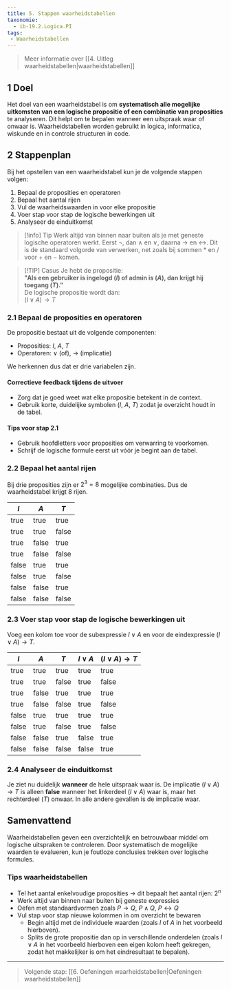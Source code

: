 ```yaml
---
title: 5. Stappen waarheidstabellen
taxonomie:
  - ib-19.2.Logica.PI
tags:
 - Waarheidstabellen
---
```


> Meer informatie over [[4. Uitleg waarheidstabellen|waarheidstabellen]]

## 1 Doel
Het doel van een waarheidstabel is om **systematisch alle mogelijke uitkomsten van een logische propositie of een combinatie van proposities** te analyseren. Dit helpt om te bepalen wanneer een uitspraak waar of onwaar is. Waarheidstabellen worden gebruikt in logica, informatica, wiskunde en in controle structuren in code.

## 2 Stappenplan
Bij het opstellen van een waarheidstabel kun je de volgende stappen volgen:
1. Bepaal de proposities en operatoren
2. Bepaal het aantal rijen
3. Vul de waarheidswaarden in voor elke propositie
4. Voer stap voor stap de logische bewerkingen uit
5. Analyseer de einduitkomst

> [!info] Tip 
> Werk altijd van binnen naar buiten als je met geneste logische operatoren werkt. Eerst $\neg$, dan $\wedge$ en $\vee$, daarna $\to$ en $\leftrightarrow$. Dit is de standaard volgorde van verwerken, net zoals bij sommen $*$ en $/$ voor $+$ en $-$ komen.

>[!TIP] Casus
> Je hebt de propositie:  
> **"Als een gebruiker is ingelogd ($I$) of admin is ($A$), dan krijgt hij toegang ($T$)."**  
> De logische propositie wordt dan:  
> $(I \vee A) \to T$

### 2.1 Bepaal de proposities en operatoren
De propositie bestaat uit de volgende componenten:
- Proposities: $I$, $A$, $T$
- Operatoren: $\vee$ (of), $\to$ (implicatie)

We herkennen dus dat er drie variabelen zijn.

#### Correctieve feedback tijdens de uitvoer
- Zorg dat je goed weet wat elke propositie betekent in de context.
- Gebruik korte, duidelijke symbolen ($I$, $A$, $T$) zodat je overzicht houdt in de tabel.

#### Tips voor stap 2.1
- Gebruik hoofdletters voor proposities om verwarring te voorkomen.
- Schrijf de logische formule eerst uit vóór je begint aan de tabel.

### 2.2 Bepaal het aantal rijen
Bij drie proposities zijn er $2^3 = 8$ mogelijke combinaties. Dus de waarheidstabel krijgt 8 rijen.

| $I$   | $A$   | $T$   |
| ----- | ----- | ----- |
| true  | true  | true  |
| true  | true  | false |
| true  | false | true  |
| true  | false | false |
| false | true  | true  |
| false | true  | false |
| false | false | true  |
| false | false | false |

### 2.3 Voer stap voor stap de logische bewerkingen uit
Voeg een kolom toe voor de subexpressie $I \vee A$ en voor de eindexpressie $(I \vee A) \to T$.

| $I$   | $A$   | $T$   | $I \vee A$ | $(I \vee A) \to T$ |
| ----- | ----- | ----- | ---------- | ------------------ |
| true  | true  | true  | true       | true               |
| true  | true  | false | true       | false              |
| true  | false | true  | true       | true               |
| true  | false | false | true       | false              |
| false | true  | true  | true       | true               |
| false | true  | false | true       | false              |
| false | false | true  | false      | true               |
| false | false | false | false      | true               |

### 2.4 Analyseer de einduitkomst
Je ziet nu duidelijk **wanneer** de hele uitspraak waar is. De implicatie $(I \vee A) \to T$ is alleen **false** wanneer het linkerdeel $(I \vee A)$ waar is, maar het rechterdeel ($T$) onwaar. In alle andere gevallen is de implicatie waar.

## Samenvattend
Waarheidstabellen geven een overzichtelijk en betrouwbaar middel om logische uitspraken te controleren. Door systematisch de mogelijke waarden te evalueren, kun je foutloze conclusies trekken over logische formules.

### Tips waarheidstabellen
- Tel het aantal enkelvoudige proposities → dit bepaalt het aantal rijen: $2^n$
- Werk altijd van binnen naar buiten bij geneste expressies
- Oefen met standaardvormen zoals $P \to Q$, $P \wedge Q$, $P \leftrightarrow Q$
- Vul stap voor stap nieuwe kolommen in om overzicht te bewaren
  - Begin altijd met de individuele waarden (zoals $I$ of $A$ in het voorbeeld hierboven).
  - Splits de grote propositie dan op in verschillende onderdelen (zoals $I \vee A$ in het voorbeeld hierboven een eigen kolom heeft gekregen, zodat het makkelijker is om het eindresultaat te bepalen).

---

> Volgende stap: [[6. Oefeningen waarheidstabellen|Oefeningen waarheidstabellen]]
